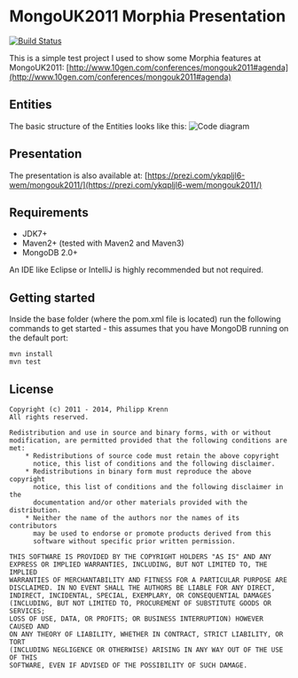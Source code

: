# MongoUK2011 Morphia Presentation

[![Build Status](https://travis-ci.org/xeraa/mongouk2011.png?branch=master)](https://travis-ci.org/xeraa/mongouk2011)

This is a simple test project I used to show some Morphia features at MongoUK2011: [http://www.10gen.com/conferences/mongouk2011#agenda](http://www.10gen.com/conferences/mongouk2011#agenda)

## Entities
The basic structure of the Entities looks like this: ![Code diagram](https://github.com/xeraa/mongouk2011/raw/master/diagram.png)


## Presentation
The presentation is also available at: [https://prezi.com/ykqpljl6-wem/mongouk2011/](https://prezi.com/ykqpljl6-wem/mongouk2011/)


## Requirements
*   JDK7+
*   Maven2+ (tested with Maven2 and Maven3)
*   MongoDB 2.0+

An IDE like Eclipse or IntelliJ is highly recommended but not required.


## Getting started
Inside the base folder (where the pom.xml file is located) run the following commands to get started - this assumes that you have MongoDB running on the default port:

    mvn install
    mvn test


## License
    Copyright (c) 2011 - 2014, Philipp Krenn
    All rights reserved.
   
    Redistribution and use in source and binary forms, with or without
    modification, are permitted provided that the following conditions are met:
        * Redistributions of source code must retain the above copyright
          notice, this list of conditions and the following disclaimer.
        * Redistributions in binary form must reproduce the above copyright
          notice, this list of conditions and the following disclaimer in the
          documentation and/or other materials provided with the distribution.
        * Neither the name of the authors nor the names of its contributors
          may be used to endorse or promote products derived from this
          software without specific prior written permission.

    THIS SOFTWARE IS PROVIDED BY THE COPYRIGHT HOLDERS "AS IS" AND ANY
    EXPRESS OR IMPLIED WARRANTIES, INCLUDING, BUT NOT LIMITED TO, THE IMPLIED
    WARRANTIES OF MERCHANTABILITY AND FITNESS FOR A PARTICULAR PURPOSE ARE
    DISCLAIMED. IN NO EVENT SHALL THE AUTHORS BE LIABLE FOR ANY DIRECT,
    INDIRECT, INCIDENTAL, SPECIAL, EXEMPLARY, OR CONSEQUENTIAL DAMAGES
    (INCLUDING, BUT NOT LIMITED TO, PROCUREMENT OF SUBSTITUTE GOODS OR SERVICES;
    LOSS OF USE, DATA, OR PROFITS; OR BUSINESS INTERRUPTION) HOWEVER CAUSED AND
    ON ANY THEORY OF LIABILITY, WHETHER IN CONTRACT, STRICT LIABILITY, OR TORT
    (INCLUDING NEGLIGENCE OR OTHERWISE) ARISING IN ANY WAY OUT OF THE USE OF THIS
    SOFTWARE, EVEN IF ADVISED OF THE POSSIBILITY OF SUCH DAMAGE.
